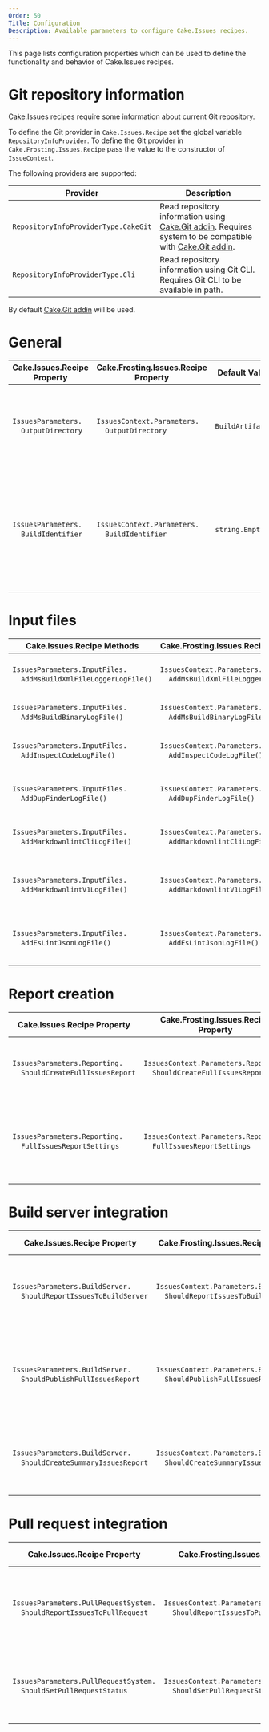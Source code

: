 ```yaml
---
Order: 50
Title: Configuration
Description: Available parameters to configure Cake.Issues recipes.
---
```


This page lists configuration properties which can be used to define the functionality
and behavior of Cake.Issues recipes.

# Git repository information

Cake.Issues recipes require some information about current Git repository.

To define the Git provider in `Cake.Issues.Recipe` set the global variable `RepositoryInfoProvider`.
To define the Git provider in `Cake.Frosting.Issues.Recipe` pass the value to the constructor of `IssueContext`.

The following providers are supported:

| Provider                             | Description                                                                                                 |
|--------------------------------------|-------------------------------------------------------------------------------------------------------------|
| `RepositoryInfoProviderType.CakeGit` | Read repository information using [Cake.Git addin]. Requires system to be compatible with [Cake.Git addin]. |
| `RepositoryInfoProviderType.Cli`     | Read repository information using Git CLI. Requires Git CLI to be available in path.                        |

By default [Cake.Git addin] will be used.

# General

| Cake.Issues.Recipe Property                                       | Cake.Frosting.Issues.Recipe Property                                      | Default Value    | Description                                                                                                                                              |
|-------------------------------------------------------------------|---------------------------------------------------------------------------|------------------|----------------------------------------------------------------------------------------------------------------------------------------------------------|
| `IssuesParameters.`<br/>&nbsp;&nbsp;&nbsp;&nbsp;`OutputDirectory` | `IssuesContext.Parameters.`<br/>&nbsp;&nbsp;&nbsp;&nbsp;`OutputDirectory` | `BuildArtifacts` | Path to the output directory. A relative path will be relative to the current working directory.                                                         |
| `IssuesParameters.`<br/>&nbsp;&nbsp;&nbsp;&nbsp;`BuildIdentifier` | `IssuesContext.Parameters.`<br/>&nbsp;&nbsp;&nbsp;&nbsp;`BuildIdentifier` | `string.Empty`   | Identifier for the build run. If set this identifier will be used to identify to artifacts provided by the build if building on multiple configurations. |

# Input files

| Cake.Issues.Recipe Methods                                                                    | Cake.Frosting.Issues.Recipe Methods                                                                   | Description                                                                |
|-----------------------------------------------------------------------------------------------|-------------------------------------------------------------------------------------------------------|----------------------------------------------------------------------------|
| `IssuesParameters.InputFiles.`<br/>&nbsp;&nbsp;&nbsp;&nbsp;`AddMsBuildXmlFileLoggerLogFile()` | `IssuesContext.Parameters.InputFiles.`<br/>&nbsp;&nbsp;&nbsp;&nbsp;`AddMsBuildXmlFileLoggerLogFile()` | Adds a path to a MSBuild log file created by XmlFileLogger.                |
| `IssuesParameters.InputFiles.`<br/>&nbsp;&nbsp;&nbsp;&nbsp;`AddMsBuildBinaryLogFile()`        | `IssuesContext.Parameters.InputFiles.`<br/>&nbsp;&nbsp;&nbsp;&nbsp;`AddMsBuildBinaryLogFile()`        | Adds a path to a MSBuild binary log file.                                  |
| `IssuesParameters.InputFiles.`<br/>&nbsp;&nbsp;&nbsp;&nbsp;`AddInspectCodeLogFile()`          | `IssuesContext.Parameters.InputFiles.`<br/>&nbsp;&nbsp;&nbsp;&nbsp;`AddInspectCodeLogFile()`          | Adds a path to a JetBrains InspectCode log file.                           |
| `IssuesParameters.InputFiles.`<br/>&nbsp;&nbsp;&nbsp;&nbsp;`AddDupFinderLogFile()`            | `IssuesContext.Parameters.InputFiles.`<br/>&nbsp;&nbsp;&nbsp;&nbsp;`AddDupFinderLogFile()`            | Adds a path to a JetBrains dupFinder log file.                             |
| `IssuesParameters.InputFiles.`<br/>&nbsp;&nbsp;&nbsp;&nbsp;`AddMarkdownlintCliLogFile()`      | `IssuesContext.Parameters.InputFiles.`<br/>&nbsp;&nbsp;&nbsp;&nbsp;`AddMarkdownlintCliLogFile()`      | Adds a path to a markdownlint-cli log file.                                |
| `IssuesParameters.InputFiles.`<br/>&nbsp;&nbsp;&nbsp;&nbsp;`AddMarkdownlintV1LogFile()`       | `IssuesContext.Parameters.InputFiles.`<br/>&nbsp;&nbsp;&nbsp;&nbsp;`AddMarkdownlintV1LogFile()`       | Adds a path to a markdownlint log file in version 1.                       |
| `IssuesParameters.InputFiles.`<br/>&nbsp;&nbsp;&nbsp;&nbsp;`AddEsLintJsonLogFile()`           | `IssuesContext.Parameters.InputFiles.`<br/>&nbsp;&nbsp;&nbsp;&nbsp;`AddEsLintJsonLogFile()`           | Adds a path to a ESLint log file generated by the [ESLint json formatter]. |

[ESLint json formatter]: https://eslint.org/docs/user-guide/formatters/#json

# Report creation

| Cake.Issues.Recipe Property                                                               | Cake.Frosting.Issues.Recipe Property                                                             | Default Value                                                                                        | Description                                                                                |
|-------------------------------------------------------------------------------------------|--------------------------------------------------------------------------------------------------|------------------------------------------------------------------------------------------------------|--------------------------------------------------------------------------------------------|
| `IssuesParameters.Reporting.`<br/>&nbsp;&nbsp;&nbsp;&nbsp;`ShouldCreateFullIssuesReport`  | `IssuesContext.Parameters.Reporting.`<br/>&nbsp;&nbsp;&nbsp;&nbsp;`ShouldCreateFullIssuesReport` | `true`                                                                                               | Indicates whether full issues report should be created.                                    |
| `IssuesParameters.Reporting.`<br/>&nbsp;&nbsp;&nbsp;&nbsp;`FullIssuesReportSettings`      | `IssuesContext.Parameters.Reporting.`<br/>&nbsp;&nbsp;&nbsp;&nbsp;`FullIssuesReportSettings`     | `GenericIssueReportTemplate.HtmlDxDataGrid` template with `DevExtremeTheme.MaterialBlueLight` theme. | Settings for creating the full issues report. See [Template Gallery] for possible options. |

[Template Gallery]: /docs/report-formats/generic/templates/

# Build server integration

| Cake.Issues.Recipe Property                                                                   | Cake.Frosting.Issues.Recipe Property                                                                  | Default Value | Description                                                                               |
|-----------------------------------------------------------------------------------------------|-------------------------------------------------------------------------------------------------------|---------------|-------------------------------------------------------------------------------------------|
| `IssuesParameters.BuildServer.`<br/>&nbsp;&nbsp;&nbsp;&nbsp;`ShouldReportIssuesToBuildServer` | `IssuesContext.Parameters.BuildServer.`<br/>&nbsp;&nbsp;&nbsp;&nbsp;`ShouldReportIssuesToBuildServer` | `true`        | Indicates whether issues should be reported to the build server.                          |
| `IssuesParameters.BuildServer.`<br/>&nbsp;&nbsp;&nbsp;&nbsp;`ShouldPublishFullIssuesReport`   | `IssuesContext.Parameters.BuildServer.`<br/>&nbsp;&nbsp;&nbsp;&nbsp;`ShouldPublishFullIssuesReport`   | `true`        | Indicates whether full issues report should be published as artifact to the build system. |
| `IssuesParameters.BuildServer.`<br/>&nbsp;&nbsp;&nbsp;&nbsp;`ShouldCreateSummaryIssuesReport` | `IssuesContext.Parameters.BuildServer.`<br/>&nbsp;&nbsp;&nbsp;&nbsp;`ShouldCreateSummaryIssuesReport` | `true`        | Indicates whether summary issues report should be created.                                |

# Pull request integration

| Cake.Issues.Recipe Property                                                                         | Cake.Frosting.Issues.Recipe Property                                                                        | Default Value | Description                                                             |
|-----------------------------------------------------------------------------------------------------|-------------------------------------------------------------------------------------------------------------|---------------|-------------------------------------------------------------------------|
| `IssuesParameters.PullRequestSystem.`<br/>&nbsp;&nbsp;&nbsp;&nbsp;`ShouldReportIssuesToPullRequest` | `IssuesContext.Parameters.PullRequestSystem.`<br/>&nbsp;&nbsp;&nbsp;&nbsp;`ShouldReportIssuesToPullRequest` | `true`        | Indicates whether issues should be reported to the pull request system. |
| `IssuesParameters.PullRequestSystem.`<br/>&nbsp;&nbsp;&nbsp;&nbsp;`ShouldSetPullRequestStatus`      | `IssuesContext.Parameters.PullRequestSystem.`<br/>&nbsp;&nbsp;&nbsp;&nbsp;`ShouldSetPullRequestStatus`      | `true`        | Indicates whether a status on the pull request should be set.           |

[Cake.Git addin]: https://cakebuild.net/extensions/cake-git/

